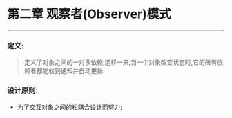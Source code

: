 # 第二章 观察者(Observer)模式
---

### 定义:
> 定义了对象之间的一对多依赖,这样一来,当一个对象改变状态时,它的所有依赖者都能收到通知并自动更新.

### 设计原则:
- 为了交互对象之间的松耦合设计而努力;